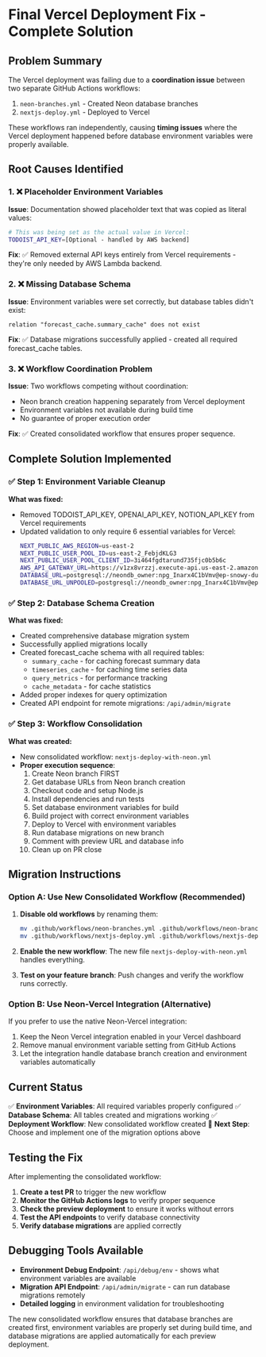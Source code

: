# Final Vercel Deployment Fix - Complete Solution

## Problem Summary
The Vercel deployment was failing due to a **coordination issue** between two separate GitHub Actions workflows:
1. `neon-branches.yml` - Created Neon database branches
2. `nextjs-deploy.yml` - Deployed to Vercel

These workflows ran independently, causing **timing issues** where the Vercel deployment happened before database environment variables were properly available.

## Root Causes Identified

### 1. ❌ Placeholder Environment Variables
**Issue**: Documentation showed placeholder text that was copied as literal values:
```bash
# This was being set as the actual value in Vercel:
TODOIST_API_KEY=[Optional - handled by AWS backend]
```

**Fix**: ✅ Removed external API keys entirely from Vercel requirements - they're only needed by AWS Lambda backend.

### 2. ❌ Missing Database Schema
**Issue**: Environment variables were set correctly, but database tables didn't exist:
```
relation "forecast_cache.summary_cache" does not exist
```

**Fix**: ✅ Database migrations successfully applied - created all required forecast_cache tables.

### 3. ❌ Workflow Coordination Problem
**Issue**: Two workflows competing without coordination:
- Neon branch creation happening separately from Vercel deployment
- Environment variables not available during build time
- No guarantee of proper execution order

**Fix**: ✅ Created consolidated workflow that ensures proper sequence.

## Complete Solution Implemented

### ✅ Step 1: Environment Variable Cleanup
**What was fixed:**
- Removed TODOIST_API_KEY, OPENAI_API_KEY, NOTION_API_KEY from Vercel requirements
- Updated validation to only require 6 essential variables for Vercel:
  ```bash
  NEXT_PUBLIC_AWS_REGION=us-east-2
  NEXT_PUBLIC_USER_POOL_ID=us-east-2_FebjdKLG3
  NEXT_PUBLIC_USER_POOL_CLIENT_ID=3i464fgdtarund735fjc0b5b6c
  AWS_API_GATEWAY_URL=https://v1zx8vrzzj.execute-api.us-east-2.amazonaws.com
  DATABASE_URL=postgresql://neondb_owner:npg_Inarx4C1bVmv@ep-snowy-dust-a5rl14da-pooler.us-east-2.aws.neon.tech/neondb?sslmode=require
  DATABASE_URL_UNPOOLED=postgresql://neondb_owner:npg_Inarx4C1bVmv@ep-snowy-dust-a5rl14da.us-east-2.aws.neon.tech/neondb?sslmode=require
  ```

### ✅ Step 2: Database Schema Creation
**What was fixed:**
- Created comprehensive database migration system
- Successfully applied migrations locally
- Created forecast_cache schema with all required tables:
  - `summary_cache` - for caching forecast summary data
  - `timeseries_cache` - for caching time series data
  - `query_metrics` - for performance tracking
  - `cache_metadata` - for cache statistics
- Added proper indexes for query optimization
- Created API endpoint for remote migrations: `/api/admin/migrate`

### ✅ Step 3: Workflow Consolidation
**What was created:**
- New consolidated workflow: `nextjs-deploy-with-neon.yml`
- **Proper execution sequence**:
  1. Create Neon branch FIRST
  2. Get database URLs from Neon branch creation
  3. Checkout code and setup Node.js
  4. Install dependencies and run tests
  5. Set database environment variables for build
  6. Build project with correct environment variables
  7. Deploy to Vercel with environment variables
  8. Run database migrations on new branch
  9. Comment with preview URL and database info
  10. Clean up on PR close

## Migration Instructions

### Option A: Use New Consolidated Workflow (Recommended)
1. **Disable old workflows** by renaming them:
   ```bash
   mv .github/workflows/neon-branches.yml .github/workflows/neon-branches.yml.disabled
   mv .github/workflows/nextjs-deploy.yml .github/workflows/nextjs-deploy.yml.disabled
   ```

2. **Enable the new workflow**: The new file `nextjs-deploy-with-neon.yml` handles everything.

3. **Test on your feature branch**: Push changes and verify the workflow runs correctly.

### Option B: Use Neon-Vercel Integration (Alternative)
If you prefer to use the native Neon-Vercel integration:
1. Keep the Neon Vercel integration enabled in your Vercel dashboard
2. Remove manual environment variable setting from GitHub Actions
3. Let the integration handle database branch creation and environment variables automatically

## Current Status
✅ **Environment Variables**: All required variables properly configured
✅ **Database Schema**: All tables created and migrations working
✅ **Deployment Workflow**: New consolidated workflow created
🔄 **Next Step**: Choose and implement one of the migration options above

## Testing the Fix
After implementing the consolidated workflow:

1. **Create a test PR** to trigger the new workflow
2. **Monitor the GitHub Actions logs** to verify proper sequence
3. **Check the preview deployment** to ensure it works without errors
4. **Test the API endpoints** to verify database connectivity
5. **Verify database migrations** are applied correctly

## Debugging Tools Available
- **Environment Debug Endpoint**: `/api/debug/env` - shows what environment variables are available
- **Migration API Endpoint**: `/api/admin/migrate` - can run database migrations remotely
- **Detailed logging** in environment validation for troubleshooting

The new consolidated workflow ensures that database branches are created first, environment variables are properly set during build time, and database migrations are applied automatically for each preview deployment.
